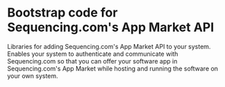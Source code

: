 # Bootstrap code for Sequencing.com's App Market API
Libraries for adding Sequencing.com's App Market API to your system. Enables your system to authenticate and communicate with Sequencing.com so that you can offer your software app in Sequencing.com's App Market while hosting and running the software on your own system.
